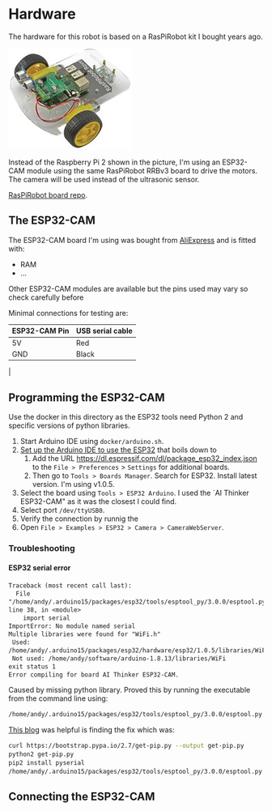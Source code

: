 # Hardware

The hardware for this robot is based on a RasPiRobot kit I bought years ago.

![RasPiRobot Rover Robot](RasPiRobot.jpg "RasPiRobot Rover Robot")

Instead of the Raspberry Pi 2 shown in the picture, I'm using an ESP32-CAM module using the same RasPiRobot RRBv3 board to drive the motors.  The camera will be used instead of the ultrasonic sensor.

[RasPiRobot board repo](https://github.com/simonmonk/raspirobotboard3).

## The ESP32-CAM

The ESP32-CAM board I'm using was bought from [AliExpress](https://www.aliexpress.com/item/1005001597435442.html) and is fitted with:

* RAM
* ...

Other ESP32-CAM modules are available but the pins used may vary so check carefully before

Minimal connections for testing are:

| ESP32-CAM Pin | USB serial cable |
|-|-|
| 5V | Red |
| GND | Black |
|


## Programming the ESP32-CAM

Use the docker in this directory as the ESP32 tools need Python 2 and specific versions of python libraries.

1. Start Arduino IDE using `docker/arduino.sh`.
1. [Set up the Arduino IDE to use the  ESP32](https://randomnerdtutorials.com/installing-the-esp32-board-in-arduino-ide-mac-and-linux-instructions/) that boils down to
   1. Add the URL <https://dl.espressif.com/dl/package_esp32_index.json> to the `File > Preferences` > `Settings` for additional boards.
   2. Then go to `Tools > Boards Manager`.  Search for ESP32.  Install latest version.  I'm using v1.0.5.
1. Select the board using `Tools > ESP32 Arduino`.  I used the `AI Thinker ESP32-CAM" as it was the closest I could find.
1. Select port `/dev/ttyUSB0`.
1. Verify the connection by runnig the
1. Open `File > Examples > ESP32 > Camera > CameraWebServer`.

### Troubleshooting

#### ESP32 serial error

```code
Traceback (most recent call last):
  File "/home/andy/.arduino15/packages/esp32/tools/esptool_py/3.0.0/esptool.py", line 38, in <module>
    import serial
ImportError: No module named serial
Multiple libraries were found for "WiFi.h"
 Used: /home/andy/.arduino15/packages/esp32/hardware/esp32/1.0.5/libraries/WiFi
 Not used: /home/andy/software/arduino-1.8.13/libraries/WiFi
exit status 1
Error compiling for board AI Thinker ESP32-CAM.
```

Caused by missing python library.  Proved this by running the executable from the command line using:

```bash
/home/andy/.arduino15/packages/esp32/tools/esptool_py/3.0.0/esptool.py
```

[This blog](https://koen.vervloesem.eu/blog/fixing-the-arduino-ide-for-the-esp32esp8266-on-ubuntu-2004/) was helpful is finding the fix which was:

```bash
curl https://bootstrap.pypa.io/2.7/get-pip.py --output get-pip.py
python2 get-pip.py
pip2 install pyserial
/home/andy/.arduino15/packages/esp32/tools/esptool_py/3.0.0/esptool.py
```

## Connecting the ESP32-CAM

